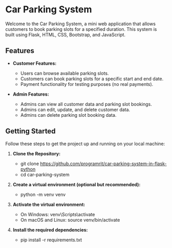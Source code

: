 # Car Parking System

Welcome to the Car Parking System, a mini web application that allows customers to book parking slots for a specified duration. This system is built using Flask, HTML, CSS, Bootstrap, and JavaScript.

## Features

- **Customer Features:**
  - Users can browse available parking slots.
  - Customers can book parking slots for a specific start and end date.
  - Payment functionality for testing purposes (no real payments).
  
- **Admin Features:**
  - Admins can view all customer data and parking slot bookings.
  - Admins can edit, update, and delete customer data.
  - Admins can delete parking slot booking data.

## Getting Started

Follow these steps to get the project up and running on your local machine:

1. **Clone the Repository:**
   - git clone https://github.com/programrit/car-parking-system-in-flask-python
   - cd car-parking-system

2. **Create a virtual environment (optional but recommended):**
   - python -m venv venv

3. **Activate the virtual environment:**
   - On Windows:
       venv\Scripts\activate
   - On macOS and Linux:
       source venv/bin/activate
     
4. **Install the required dependencies:**
   - pip install -r requirements.txt


     


   
   

